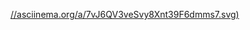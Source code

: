 [//asciinema.org/a/7vJ6QV3veSvy8Xnt39F6dmms7.svg)](https://asciinema.org/a/7vJ6QV3veSvy8Xnt39F6dmms7)
